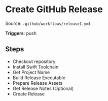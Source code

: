 # Create GitHub Release

Source: `.github/workflows/release1.yml`

**Triggers**: push

## Steps
- Checkout repository
- Install Swift Toolchain
- Get Project Name
- Build Release Executable
- Prepare Release Assets
- Get Release Notes (Optional)
- Create Release
